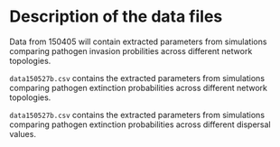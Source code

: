 # Description of the data files



Data from 150405 will contain extracted parameters from simulations comparing pathogen invasion probilities across different network topologies.



`data150527b.csv` contains the extracted parameters from simulations comparing pathogen extinction probabilities across different network topologies.


`data150527b.csv` contains the extracted parameters from simulations comparing pathogen extinction probabilities across different dispersal values.
